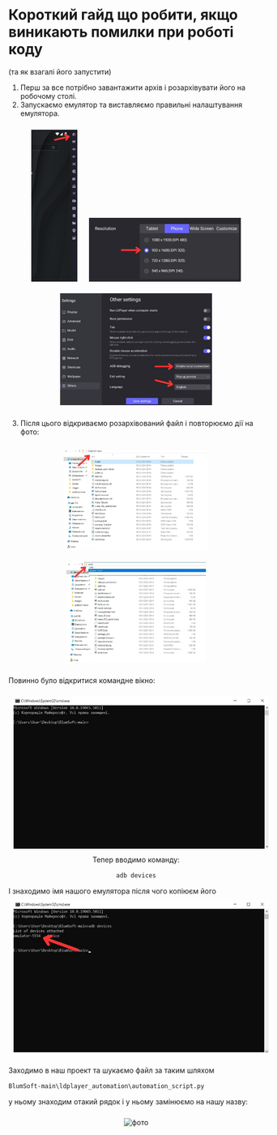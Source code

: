   <h1>Короткий гайд що робити, якщо виникають помилки при роботі коду</h1>
  <p>(та як взагалі його запустити)</p>
</div>

1. Перш за все потрібно завантажити архів і розархівувати його на робочому столі.
2. Запускаємо емулятор та виставляємо правильні налаштування емулятора.

<div align="center">
  <img src="Guide/5303469086921057247.jpg" alt="Перше фото" height="300" style="margin: 10px;">
  <img src="Guide/5303469086921057237.jpg" alt="Друге фото" width="300" style="margin: 10px;">
  <img src="Guide/5303469086921057252.jpg" alt="Третє фото" width="300" style="margin: 10px;">
</div>

3. Після цього відкриваємо розархівований файл і повторюємо дії на фото:
<div align="center">
  <img src="Guide/4.jpg" alt="Четверте фото" height="200" style="margin: 10px;">
  <img src="Guide/5.jpg" alt="П'яте фото" height="200" style="margin: 10px;">
</div>

Повинно було відкритися командне вікно:
<div align="center">
  <img src="Guide/6.jpg" alt="Шосте фото" height="300" style="margin: 10px;">
</div>

<div align="center">
  Тепер вводимо команду:
  
  ```bash
  adb devices
```
</div> 
І знаходимо імя нашого емулятора після чого копіюєм його

<div align="center">
  <img src="Guide/7.jpg" alt="Шосте фото" height="300" style="margin: 10px;">
</div>

Заходимо в наш проект та шукаємо файл за таким шляхом 
  
  ```bash
  BlumSoft-main\ldplayer_automation\automation_script.py
```
у ньому знаходим отакий рядок і у ньому замінюємо на нашу назву:
<div align="center">
  <img src="https://github.com/user-attachments/assets/0d4b23ca-8475-486b-866d-4a604f2b2073" alt="фото" style="margin: 10px;">
</div>


